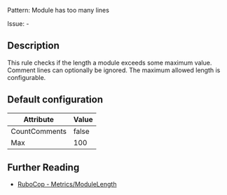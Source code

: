 Pattern: Module has too many lines

Issue: -

## Description

This rule checks if the length a module exceeds some maximum value.
Comment lines can optionally be ignored.
The maximum allowed length is configurable.

## Default configuration

Attribute | Value
--- | ---
CountComments | false
Max | 100

## Further Reading

* [RuboCop - Metrics/ModuleLength](https://docs.rubocop.org/rubocop/cops_metrics.html#metricsmodulelength)
